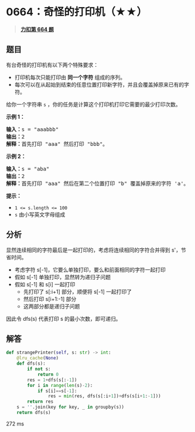 # 0664：奇怪的打印机（★★）


> <u>**[力扣第 664 题](https://leetcode.cn/problems/strange-printer/)**</u>

## 题目

<p>有台奇怪的打印机有以下两个特殊要求：</p>

<ul>
<li>打印机每次只能打印由 <strong>同一个字符</strong> 组成的序列。</li>
<li>每次可以在从起始到结束的任意位置打印新字符，并且会覆盖掉原来已有的字符。</li>
</ul>

<p>给你一个字符串 <code>s</code> ，你的任务是计算这个打印机打印它需要的最少打印次数。</p>


<p><strong>示例 1：</strong></p>

<pre>
<strong>输入：</strong>s = "aaabbb"
<strong>输出：</strong>2
<strong>解释：</strong>首先打印 "aaa" 然后打印 "bbb"。
</pre>

<p><strong>示例 2：</strong></p>

<pre>
<strong>输入：</strong>s = "aba"
<strong>输出：</strong>2
<strong>解释：</strong>首先打印 "aaa" 然后在第二个位置打印 "b" 覆盖掉原来的字符 'a'。
</pre>



<p><strong>提示：</strong></p>

<ul>
<li><code>1 &lt;= s.length &lt;= 100</code></li>
<li><code>s</code> 由小写英文字母组成</li>
</ul>


## 分析

显然连续相同的字符最后是一起打印的，考虑将连续相同的字符合并得到 s'，节省时间。
- 考虑字符 s[-1]，它要么单独打印，要么和前面相同的字符一起打印
- 假如 s[-1] 单独打印，显然转为递归子问题
- 假如 s[-1] 和 s[i] 一起打印
    - 先打印了 s[:i+1] 部分，顺便将 s[-1] 一起打印了
    - 然后打印 s[i+1:-1] 部分
    - 这两部分都是递归子问题

因此令 dfs(s) 代表打印 s 的最小次数，即可递归。 

## 解答

```python
def strangePrinter(self, s: str) -> int:
    @lru_cache(None)
    def dfs(s):
        if not s:
            return 0
        res = 1+dfs(s[:-1])
        for i in range(len(s)-2):
            if s[i]==s[-1]:
                res = min(res, dfs(s[:i+1])+dfs(s[i+1:-1]))
        return res
    s = ''.join(key for key, _ in groupby(s))
    return dfs(s)
```
272 ms
 

